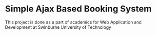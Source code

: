# Simple Ajax Based Booking System

This project is done as a part of academics for Web Application and Development at Swinburne University of Technology





